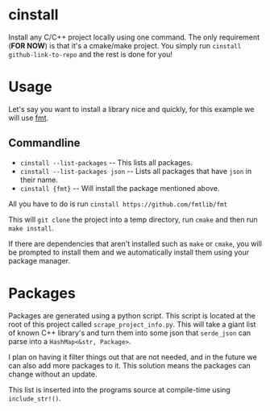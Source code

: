 # cinstall
Install any C/C++ project locally using one command. The only requirement (**FOR NOW**) is that it's a cmake/make project.
You simply run `cinstall github-link-to-repo` and the rest is done for you!

# Usage

Let's say you want to install a library nice and quickly, for this example we will use [fmt](https://github.com/fmtlib/fmt). 

## Commandline
* `cinstall --list-packages` -- This lists all packages.
* `cinstall --list-packages json` -- Lists all packages that have `json` in their name.
* `cinstall {fmt}` -- Will install the package mentioned above.

All you have to do is run `cinstall https://github.com/fmtlib/fmt`

This will `git clone` the project into a temp directory, run `cmake` and then run `make install`.

If there are dependencies that aren't installed such as `make` or `cmake`, you will be prompted to install them and we
automatically install them using your package manager.

# Packages

Packages are generated using a python script. This script is located at the root of this project called
`scrape_project_info.py`. This will take a giant list of known C++ library's and turn them into some 
json that `serde_json` can parse into a `HashMap<&str, Package>`.

I plan on having it filter things out that are not needed, and in the future we can also add more
packages to it. This solution means the packages can change without an update.

This list is inserted into the programs source at compile-time using `include_str!()`.
